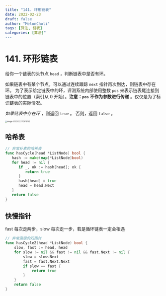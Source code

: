 ```yaml
---
title: "141. 环形链表"
date: 2022-02-23
draft: false
author: "MelonCholi"
tags: [算法, 链表]
categories: [算法]"
---
```


# 141. 环形链表

给你一个链表的头节点 `head` ，判断链表中是否有环。

如果链表中有某个节点，可以通过连续跟踪 `next` 指针再次到达，则链表中存在环。 为了表示给定链表中的环，评测系统内部使用整数 `pos` 来表示链表尾连接到链表中的位置（索引从 0 开始）。**注意：`pos` 不作为参数进行传递** 。仅仅是为了标识链表的实际情况。

*如果链表中存在环* ，则返回 `true` 。 否则，返回 `false` 。

<img src="https://markdown-1303167219.cos.ap-shanghai.myqcloud.com/image-20220222173816132.png" alt="image-20220222173816132" style="zoom:40%;" />

## 哈希表

```go
// 非常朴素的哈希表
func hasCycle(head *ListNode) bool {
   hash := make(map[*ListNode]bool)
   for head != nil {
      if _, ok := hash[head]; ok {
         return true
      }
      hash[head] = true
      head = head.Next
   }
   return false
}
```

## 快慢指针

fast 每次走两步，slow 每次走一步，若是循环链表一定会相遇

```go
// 非常高级的双指针
func hasCycle2(head *ListNode) bool {
	slow, fast := head, head
	for slow != nil && fast != nil && fast.Next != nil {
		slow = slow.Next
		fast = fast.Next.Next
		if slow == fast {
			return true
		}
	}
	return false
}
```

